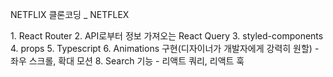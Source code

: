 NETFLIX 클론코딩 \_ NETFLEX

<STUDY LIST>
1. React Router
2. API로부터 정보 가져오는 React Query
3. styled-components
4. props
5. Typescript
6. Animations 구현(디자이너가 개발자에게 강력히 원할)
    - 좌우 스크롤, 확대 모션
8. Search 기능
    - 리액트 쿼리, 리액트 훅
